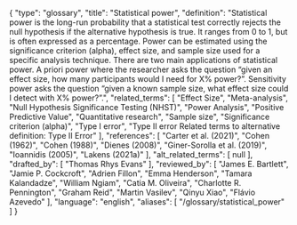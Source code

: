{
    "type": "glossary",
    "title": "Statistical power",
    "definition": "Statistical power is the long-run probability that a statistical test correctly rejects the null hypothesis if the alternative hypothesis is true. It ranges from 0 to 1, but is often expressed as a percentage. Power can be estimated using the significance criterion (alpha), effect size, and sample size used for a specific analysis technique. There are two main applications of statistical power. A priori power where the researcher asks the question “given an effect size, how many participants would I need for X% power?”. Sensitivity power asks the question “given a known sample size, what effect size could I detect with X% power?”.",
    "related_terms": [
        "Effect Size",
        "Meta-analysis",
        "Null Hypothesis Significance Testing (NHST)",
        "Power Analysis",
        "Positive Predictive Value",
        "Quantitative research",
        "Sample size",
        "Significance criterion (alpha)",
        "Type I error",
        "Type II error Related terms to alternative definition: Type II Error"
    ],
    "references": [
        "Carter et al. (2021)",
        "Cohen (1962)",
        "Cohen (1988)",
        "Dienes (2008)",
        "Giner-Sorolla et al. (2019)",
        "Ioannidis (2005)",
        "Lakens (2021a)"
    ],
    "alt_related_terms": [
        null
    ],
    "drafted_by": [
        "Thomas Rhys Evans"
    ],
    "reviewed_by": [
        "James E. Bartlett",
        "Jamie P. Cockcroft",
        "Adrien Fillon",
        "Emma Henderson",
        "Tamara Kalandadze",
        "William Ngiam",
        "Catia M. Oliveira",
        "Charlotte R. Pennington",
        "Graham Reid",
        "Martin Vasilev",
        "Qinyu Xiao",
        "Flávio Azevedo"
    ],
    "language": "english",
    "aliases": [
        "/glossary/statistical_power"
    ]
}